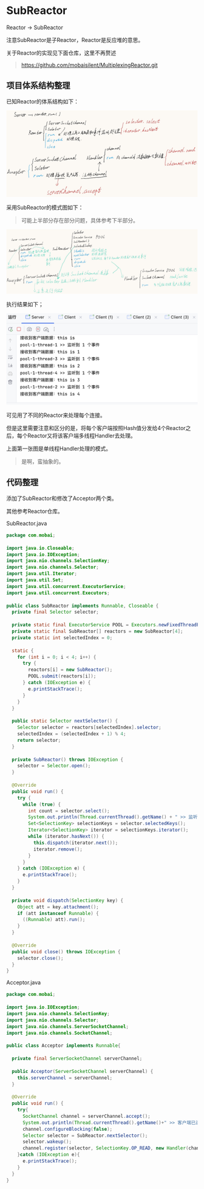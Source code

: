 # SubReactor
Reactor -> SubReactor

注意SubReactor是子Reactor，Reactor是反应堆的意思。

关于Reactor的实现见下面仓库，这里不再赘述

>https://github.com/mobaisilent/MultiplexingReactor.git

## 项目体系结构整理

已知Reactor的体系结构如下：

![Screenshot_2024-10-16-20-16-32-562_com.orion.notein-edit](images/Screenshot_2024-10-16-20-16-32-562_com.orion.notein-edit.jpg)

采用SubReactor的模式图如下：

> 可能上半部分存在部分问题，具体参考下半部分。

![Screenshot_2024-10-17-09-32-21-257_com.orion.notein-edit](images/Screenshot_2024-10-17-09-32-21-257_com.orion.notein-edit.jpg)

执行结果如下；

![image-20241017085721714](images/image-20241017085721714.png)

可见用了不同的Reactor来处理每个连接。

但是这里需要注意和区分的是，将每个客户端按照Hash值分发给4个Reactor之后，每个Reactor又将该客户端多线程Handler去处理。

上面第一张图是单线程Handler处理的模式。

> 是啊，蛮抽象的。

## 代码整理

添加了SubReactor和修改了Acceptor两个类。

其他参考Reactor仓库。

SubReactor.java

```java
package com.mobai;

import java.io.Closeable;
import java.io.IOException;
import java.nio.channels.SelectionKey;
import java.nio.channels.Selector;
import java.util.Iterator;
import java.util.Set;
import java.util.concurrent.ExecutorService;
import java.util.concurrent.Executors;

public class SubReactor implements Runnable, Closeable {
  private final Selector selector;

  private static final ExecutorService POOL = Executors.newFixedThreadPool(4);
  private static final SubReactor[] reactors = new SubReactor[4];
  private static int selectedIndex = 0;

  static {
    for (int i = 0; i < 4; i++) {
      try {
        reactors[i] = new SubReactor();
        POOL.submit(reactors[i]);
      } catch (IOException e) {
        e.printStackTrace();
      }
    }
  }

  public static Selector nextSelector() {
    Selector selector = reactors[selectedIndex].selector;
    selectedIndex = (selectedIndex + 1) % 4;
    return selector;
  }

  private SubReactor() throws IOException {
    selector = Selector.open();
  }

  @Override
  public void run() {
    try {
      while (true) {
        int count = selector.select();
        System.out.println(Thread.currentThread().getName() + " >> 监听到 " + count + " 个事件");
        Set<SelectionKey> selectionKeys = selector.selectedKeys();
        Iterator<SelectionKey> iterator = selectionKeys.iterator();
        while (iterator.hasNext()) {
          this.dispatch(iterator.next());
          iterator.remove();
        }
      }
    } catch (IOException e) {
      e.printStackTrace();
    }
  }

  private void dispatch(SelectionKey key) {
    Object att = key.attachment();
    if (att instanceof Runnable) {
      ((Runnable) att).run();
    }
  }

  @Override
  public void close() throws IOException {
    selector.close();
  }
}
```

Acceptor.java

```java
package com.mobai;

import java.io.IOException;
import java.nio.channels.SelectionKey;
import java.nio.channels.Selector;
import java.nio.channels.ServerSocketChannel;
import java.nio.channels.SocketChannel;

public class Acceptor implements Runnable{

  private final ServerSocketChannel serverChannel;

  public Acceptor(ServerSocketChannel serverChannel) {
    this.serverChannel = serverChannel;
  }

  @Override
  public void run() {
    try{
      SocketChannel channel = serverChannel.accept();
      System.out.println(Thread.currentThread().getName()+" >> 客户端已连接，IP地址为："+channel.getRemoteAddress());
      channel.configureBlocking(false);
      Selector selector = SubReactor.nextSelector();
      selector.wakeup();
      channel.register(selector, SelectionKey.OP_READ, new Handler(channel));	
    }catch (IOException e){
      e.printStackTrace();
    }
  }
}
```

